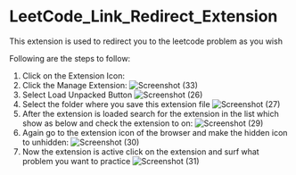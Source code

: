 # LeetCode_Link_Redirect_Extension
This extension is used to redirect you to the leetcode problem as you wish

Following are the steps to follow:

1. Click on the Extension Icon:
2. Click the Manage Extension:
![Screenshot (33)](https://github.com/saashish7070/LeetCode_Link_Redirect_Extension/assets/69105660/f9e94345-e31a-4e97-8b2c-e749af3a0e88)
3. Select Load Unpacked Button
![Screenshot (26)](https://github.com/saashish7070/LeetCode_Link_Redirect_Extension/assets/69105660/f933d736-53b2-4af2-a44f-ca5b666f5e9d)
4. Select the folder where you save this extension file
![Screenshot (27)](https://github.com/saashish7070/LeetCode_Link_Redirect_Extension/assets/69105660/49367db3-ccb2-4787-b296-47b3228a583f)
5. After the extension is loaded search for the extension in the list which show as below and check the extension to on:
![Screenshot (29)](https://github.com/saashish7070/LeetCode_Link_Redirect_Extension/assets/69105660/0e846ef3-b91e-49d8-9f9b-d72e6ef3934a)
6. Again go to the extension icon of the browser and make the hidden icon to unhidden:
![Screenshot (30)](https://github.com/saashish7070/LeetCode_Link_Redirect_Extension/assets/69105660/9709b042-e8e6-4cab-83fe-1646cf33d568)
7. Now the extension is active click on the extension and surf what problem you want to practice
![Screenshot (31)](https://github.com/saashish7070/LeetCode_Link_Redirect_Extension/assets/69105660/1378f507-13a8-47dc-8707-9e811fe1b269)
